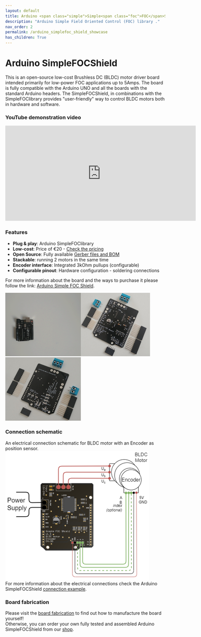 ```yaml
---
layout: default
title: Arduino <span class="simple">Simple<span class="foc">FOC</span>Shield</span>
description: "Arduino Simple Field Oriented Control (FOC) library ."
nav_order: 2
permalink: /arduino_simplefoc_shield_showcase
has_children: True
---
```



# Arduino <span class="simple">Simple<span class="foc">FOC</span>Shield</span> 

This is an open-source low-cost Brushless DC (BLDC) motor driver board intended primarily for low-power FOC applications up to 5Amps. The board is fully compatible with the Arduino UNO and all the boards with the standard Arduino headers.
The <span class="simple">Simple<span class="foc">FOC</span>Shield</span>, in combinations with  the <span class="simple">Simple<span class="foc">FOC</span>library</span> provides "user-friendly" way to control BLDC motors both in hardware and software.    

### YouTube demonstration video

<iframe width="600" height="300" src="https://www.youtube.com/embed/G5pbo0C6ujE" frameborder="0" allow="accelerometer; autoplay; encrypted-media; gyroscope; picture-in-picture" allowfullscreen></iframe>

### Features
- **Plug & play**: Arduino <span class="simple">Simple<span class="foc">FOC</span>library</span> 
- **Low-cost**: Price of €20 - [Check the pricing](https://askuric.github.io/simplefoc_shield_product) 
- **Open Source**: Fully available [Gerber files and BOM](arduino_simplefoc_shield_fabrication)
- **Stackable**: running 2 motors in the same time
- **Encoder interface**: Integrated 3kOhm pullups (configurable)
- **Configurable pinout**: Hardware configuration - soldering connections
  
For more information about the board and the ways to purchase it please follow the link: [Arduino Simple FOC Shield](https://askuric.github.io/simplefoc).

<p><img src="extras/Images/simple_foc_shield_v13_small.gif" style="height:200px"><img src="extras/Images/shield_to_v13.jpg" style="height:200px"><img src="extras/Images/shield_bo_v13.jpg" style="height:200px"></p>


### Connection schematic
An electrical connection schematic for BLDC motor with an Encoder as position sensor. 
<img src="extras/Images/foc_shield_v13.png" ><br>
For more information about the electrical connections check the Arduino <span class="simple">Simple<span class="foc">FOC</span>Shield</span> [connection example](arduino_simplefoc_shield).

### Board fabrication 
Please visit the [board fabrication](arduino_simplefoc_shield_fabrication) to find out how to manufacture the board yourself!<br>
Otherwise, you can order your own fully tested and assembled Arduino <span class="simple">Simple<span class="foc">FOC</span>Shield</span>  from our [shop](https://askuric.github.io/simplefoc_shield_product).

